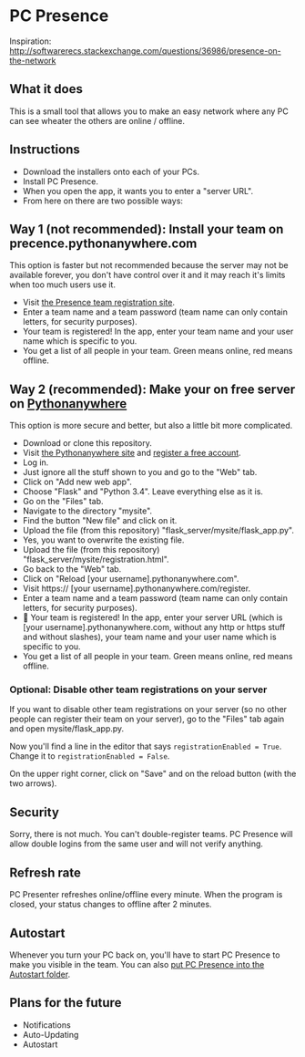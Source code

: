 # PC Presence

Inspiration: <http://softwarerecs.stackexchange.com/questions/36986/presence-on-the-network>

## What it does

This is a small tool that allows you to make an easy network where any PC can see wheater the others are online / offline.

## Instructions

- Download the installers onto each of your PCs.
- Install PC Presence.
- When you open the app, it wants you to enter a "server URL".
- From here on there are two possible ways:

## Way 1 (not recommended): Install your team on precence.pythonanywhere.com

This option is faster but not recommended because the server may not be available forever, you don't have control over it and it may reach it's limits when too much users use it.

- Visit [the Presence team registration site](http://presence.pythonanywhere.com/register).
- Enter a team name and a team password (team name can only contain letters, for security purposes).
- Your team is registered! In the app, enter your team name and your user name which is specific to you.
- You get a list of all people in your team. Green means online, red means offline.

## Way 2 (recommended): Make your on free server on [Pythonanywhere](https://pythonanywhere.com)

This option is more secure and better, but also a little bit more complicated.

- Download or clone this repository.
- Visit [the Pythonanywhere site](https://pythonanywhere.com) and [register a free account](https://www.pythonanywhere.com/registration/register/beginner/).
- Log in.
- Just ignore all the stuff shown to you and go to the "Web" tab.
- Click on "Add new web app".
- Choose "Flask" and "Python 3.4". Leave everything else as it is.
- Go on the "Files" tab.
- Navigate to the directory "mysite".
- Find the button "New file" and click on it.
- Upload the file (from this repository) "flask_server/mysite/flask_app.py".
- Yes, you want to overwrite the existing file.
- Upload the file (from this repository) "flask_server/mysite/registration.html".
- Go back to the "Web" tab.
- Click on "Reload [your username].pythonanywhere.com".
- Visit https:// [your username].pythonanywhere.com/register.
- Enter a team name and a team password (team name can only contain letters, for security purposes).
- :tada: Your team is registered! In the app, enter your server URL (which is [your username].pythonanywhere.com, without any http or https stuff and without slashes), your team name and your user name which is specific to you.
- You get a list of all people in your team. Green means online, red means offline.

### Optional: Disable other team registrations on your server

If you want to disable other team registrations on your server (so no other people can register their team on your server), go to the "Files" tab again and open mysite/flask_app.py.

Now you'll find a line in the editor that says `registrationEnabled = True`. Change it to `registrationEnabled = False`.

On the upper right corner, click on "Save" and on the reload button (with the two arrows).

## Security

Sorry, there is not much. You can't double-register teams. PC Presence will allow double logins from the same user and will not verify anything.

## Refresh rate

PC Presenter refreshes online/offline every minute. When the program is closed, your status changes to offline after 2 minutes.

## Autostart

Whenever you turn your PC back on, you'll have to start PC Presence to make you visible in the team. You can also [put PC Presence into the Autostart folder](http://tunecomp.net/add-app-to-startup/).

## Plans for the future

- Notifications
- Auto-Updating
- Autostart
